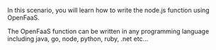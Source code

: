 In this scenario, you will learn how to write the node.js function using OpenFaaS. 


The OpenFaaS function can be written in any programming language including java, go, node, python, ruby, .net etc...

